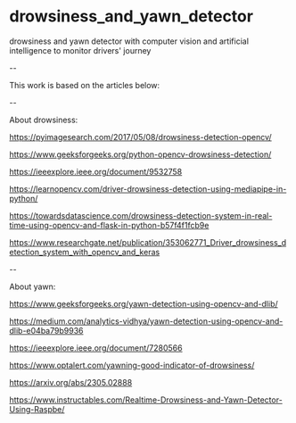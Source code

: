# drowsiness_and_yawn_detector
drowsiness and yawn detector with computer vision and artificial intelligence to monitor drivers' journey

--

This work is based on the articles below:

--

About drowsiness:

https://pyimagesearch.com/2017/05/08/drowsiness-detection-opencv/

https://www.geeksforgeeks.org/python-opencv-drowsiness-detection/

https://ieeexplore.ieee.org/document/9532758

https://learnopencv.com/driver-drowsiness-detection-using-mediapipe-in-python/

https://towardsdatascience.com/drowsiness-detection-system-in-real-time-using-opencv-and-flask-in-python-b57f4f1fcb9e

https://www.researchgate.net/publication/353062771_Driver_drowsiness_detection_system_with_opencv_and_keras

--

About yawn:

https://www.geeksforgeeks.org/yawn-detection-using-opencv-and-dlib/

https://medium.com/analytics-vidhya/yawn-detection-using-opencv-and-dlib-e04ba79b9936

https://ieeexplore.ieee.org/document/7280566

https://www.optalert.com/yawning-good-indicator-of-drowsiness/

https://arxiv.org/abs/2305.02888

https://www.instructables.com/Realtime-Drowsiness-and-Yawn-Detector-Using-Raspbe/
